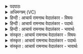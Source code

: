 <details><summary>पदपाठः</summary>

कृ꣣ष्णा꣢म्। यत्। ए꣡नी꣢꣯म्। अ꣣भि꣢। व꣡र्प꣢꣯सा। भूत्। ज꣣न꣡य꣢न्। यो꣡षा꣢꣯म्। बृ꣣हतः꣢। पि꣣तुः꣢। जाम्। ऊ꣣र्ध्व꣢म्। भा꣣नु꣢म्। सू꣡र्य꣢꣯स्य। स्त꣣भाय꣡न्। दि꣣वः꣢। व꣡सु꣢꣯भिः। अ꣣रतिः꣡। वि। भा꣣ति। १५४७।
</details>

<details><summary>अधिमन्त्रम् (VC)</summary>

- अग्निः
- त्रित आप्त्यः
- त्रिष्टुप्
- धैवतः
</details>

<details><summary>हिन्दी : आचार्य रामनाथ वेदालंकार - विषयः</summary>

आगे फिर परमात्मा के कर्तृत्व का वर्णन है।
</details>

<details><summary>हिन्दी : आचार्य रामनाथ वेदालंकार - पदार्थः</summary>

पदार्थान्वयभाषाः -  (यत्) जब (बृहतः पितुः) महान् पालनकर्ता सूर्य की (जाम्) पुत्री (योषाम्) उषा को (जनयन्) उत्पन्न करना चाहता हुआ अग्नि परमेश्वर (एनीम्) व्याप्त (कृष्णाम्) काली रात्रि को (वर्पसा) सूर्य के रूप से (अभिभूत्) तिरस्कृत करता है,तब (सूर्यस्य) सूर्य के (उर्ध्वम्) ऊपर स्थित (भानुम्) प्रकाश-मण्डल को (स्तभायन्) थामे हुए (अरतिः) सबका स्वामी वह परमेश्वर (दिवः) द्युलोक के (वसुभिः) ग्रह,नक्षत्र आदि लोकों से (विभाति) विशेष रूप से शोभित होता है ॥१॥
</details>

<details><summary>हिन्दी : आचार्य रामनाथ वेदालंकार - भावार्थः</summary>

भावार्थभाषाः -  भूमि पर और आकाश में व्याप्त काली रात्रि को छिन्न-भिन्न करके चमकीली उषा को और उसके अनन्तर तीव्र प्रकाशवाले सूर्य को उत्पन्न करता हुआ जगदीश्वर महिमा से अत्यधिक शोभा पाता है ॥२॥
</details>

<details><summary>संस्कृत : आचार्य रामनाथ वेदालंकार - विषयः</summary>

अथ पुनरपि परमात्मनः कर्तृत्वमाह।
</details>

<details><summary>संस्कृत : आचार्य रामनाथ वेदालंकार - पदार्थः</summary>

पदार्थान्वयभाषाः -  (यत्) यदा (बृहतः पितुः) महतः पालकस्य सूर्यस्य (जाम्) दुहितरम् (योषाम्) उषसम् (जनयन्) जनिष्यमाणः अग्निः परमेश्वरः (एनीम्) व्याप्ताम् (कृष्णाम्) कृष्णवर्णां रात्रिम् (वर्पसा) सूर्यस्य रूपेण।[वर्पस् इति रूपनाम। निघं० ३।७।] (अभिभूत्) अभिभवति,तदा (सूर्यस्य) आदित्यस्य (ऊर्ध्वम्) उपरिस्थितम् (भानुम्) प्रकाशमण्डलम् (स्तभायन्) स्तम्भयन् (अरतिः) सर्वेषां स्वामी स परमेश्वरः (दिवः) द्युलोकस्य (वसुभिः) ग्रहनक्षत्रादिभिः लोकैः (विभाति) विशेषेण शोभते ॥२॥
</details>

<details><summary>संस्कृत : आचार्य रामनाथ वेदालंकार - भावार्थः</summary>

भावार्थभाषाः -  भुवि गगने च व्याप्तां कृष्णां निशां विच्छिद्य रोचमानामुषसं तदनन्तरं च प्रखरप्रकाशं सूर्यं जनयन् जगदीश्वरो महिम्नातितरां शोभते ॥२॥
</details>